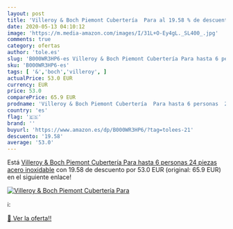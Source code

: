 ```yaml
---
layout: post
title: 'Villeroy & Boch Piemont Cubertería  Para al 19.58 % de descuento'
date: 2020-05-13 04:10:12
image: 'https://m.media-amazon.com/images/I/31L+O-Ey4gL._SL400_.jpg'
comments: true
category: ofertas
author: 'tole.es'
slug: 'B000WR3HP6-es Villeroy & Boch Piemont Cubertería Para hasta 6 personas...'
sku: 'B000WR3HP6-es'
tags: [ '&','boch','villeroy', ]
actualPrice: 53.0 EUR
currency: EUR
price: 53.0
comparePrice: 65.9 EUR
prodname: 'Villeroy & Boch Piemont Cubertería  Para hasta 6 personas  24 piezas  acero inoxidable'
country: 'es'
flag: '🇪🇸'
brand: ''
buyurl: 'https://www.amazon.es/dp/B000WR3HP6/?tag=tolees-21'
descuento: '19.58'
average: '53.0'
---
```


Está [Villeroy & Boch Piemont Cubertería  Para hasta 6 personas  24 piezas  acero inoxidable](https://www.amazon.es/dp/B000WR3HP6/?tag=tolees-21) con 19.58 de descuento por 53.0 EUR (original: 65.9 EUR) en el siguiente enlace!

[![Villeroy & Boch Piemont Cubertería  Para](https://m.media-amazon.com/images/I/31L+O-Ey4gL._SL400_.jpg)](https://www.amazon.es/dp/B000WR3HP6/?tag=tolees-21)

ℹ️:


[🛒 Ver la oferta!!](https://www.amazon.es/dp/B000WR3HP6/?tag=tolees-21)
